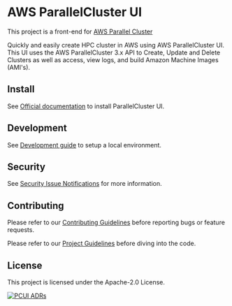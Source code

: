 AWS ParallelCluster UI
================================
This project is a front-end for [AWS Parallel Cluster](https://github.com/aws/aws-parallelcluster)

Quickly and easily create HPC cluster in AWS using AWS ParallelCluster UI. This UI uses the AWS ParallelCluster 3.x API to Create, Update and Delete Clusters as well as access, view logs, and build Amazon Machine Images (AMI's).

## Install
See [Official documentation](https://docs.aws.amazon.com/parallelcluster/latest/ug/install-pcui-v3.html) to install ParallelCluster UI.
## Development

See [Development guide](DEVELOPMENT.md) to setup a local environment.

## Security

See [Security Issue Notifications](CONTRIBUTING.md#security-issue-notifications) for more information.

## Contributing

Please refer to our [Contributing Guidelines](CONTRIBUTING.md) before reporting bugs or feature requests.

Please refer to our [Project Guidelines](PROJECT_GUIDELINES.md) before diving into the code.

## License

This project is licensed under the Apache-2.0 License.

[![PCUI ADRs](https://aws.github.io/aws-parallelcluster-ui/log4brains/badge.svg)](http://https://aws.github.io/aws-parallelcluster-ui/log4brains)
